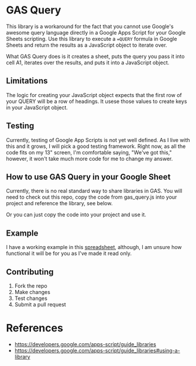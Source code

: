 # GAS Query

This library is a workaround for the fact that you cannot use Google's awesome
query language directly in a Google Apps Script for your Google Sheets
scripting. Use this library to execute a `=QUERY` formula in Google Sheets and
return the results as a JavaScript object to iterate over. 

What GAS Query does is it creates a sheet, puts the query you pass it into cell
A1, iterates over the results, and puts it into a JavaScript object.

## Limitations

The logic for creating your JavaScript object expects that the first row of your
QUERY will be a row of headings. It usese those values to create keys in your
JavaScript object. 

## Testing

Currently, testing of Google App Scripts is not yet well defined. As I live with
this and it grows, I will pick a good testing framework. Right now, as all the
code fits on my 13" screen, I'm comfortable saying, "We've got this," however,
it won't take much more code for me to change my answer.

## How to use GAS Query in your Google Sheet

Currently, there is no real standard way to share libraries in GAS. You will
need to check out this repo, copy the code from gas_query.js into your project
and reference the library, see below. 

Or you can just copy the code into your project and use it. 

## Example

I have a working example in this [spreadsheet](https://docs.google.com/spreadsheets/d/1VHYCetyFLiOfOB9NALdY_OeebYuAJXlLEc7PtiFXJO4/edit?usp=sharing), although, I am unsure how functional it will be for you as I've made it read only. 

## Contributing

1. Fork the repo
1. Make changes
1. Test changes
1. Submit a pull request

# References

- https://developers.google.com/apps-script/guide_libraries
- https://developers.google.com/apps-script/guide_libraries#using-a-library

